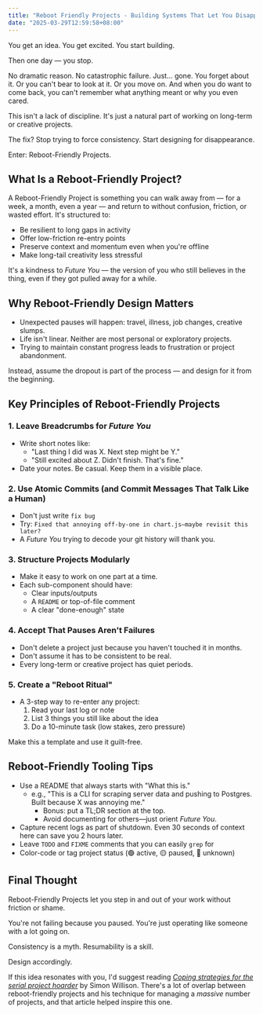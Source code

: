 ```yaml
---
title: "Reboot Friendly Projects - Building Systems That Let You Disappear (and Come Back)"
date: "2025-03-29T12:59:58+08:00"
---
```


You get an idea. You get excited. You start building.

Then one day — you stop.

No dramatic reason. No catastrophic failure. Just... gone. You forget about it. Or you can't bear to look at it. Or you move on. And when you do want to come back, you can't remember what anything meant or why you even cared.

This isn't a lack of discipline. It's just a natural part of working on long-term or creative projects.

The fix? Stop trying to force consistency. Start designing for disappearance.

Enter: Reboot-Friendly Projects.

## What Is a Reboot-Friendly Project?

A Reboot-Friendly Project is something you can walk away from — for a week, a month, even a year — and return to without confusion, friction, or wasted effort. It's structured to:

- Be resilient to long gaps in activity
- Offer low-friction re-entry points
- Preserve context and momentum even when you're offline
- Make long-tail creativity less stressful

It's a kindness to *Future You* — the version of you who still believes in the thing, even if they got pulled away for a while.

## Why Reboot-Friendly Design Matters

- Unexpected pauses will happen: travel, illness, job changes, creative slumps.
- Life isn't linear. Neither are most personal or exploratory projects.
- Trying to maintain constant progress leads to frustration or project abandonment.

Instead, assume the dropout is part of the process — and design for it from the beginning.

## Key Principles of Reboot-Friendly Projects

### 1. Leave Breadcrumbs for *Future You*

- Write short notes like:
  - "Last thing I did was X. Next step might be Y."
  - "Still excited about Z. Didn't finish. That's fine."
- Date your notes. Be casual. Keep them in a visible place.

### 2. Use Atomic Commits (and Commit Messages That Talk Like a Human)

- Don't just write `fix bug`
- Try: `Fixed that annoying off-by-one in chart.js—maybe revisit this later?`
- A *Future You* trying to decode your git history will thank you.

### 3. Structure Projects Modularly

- Make it easy to work on one part at a time.
- Each sub-component should have:
  - Clear inputs/outputs
  - A `README` or top-of-file comment
  - A clear "done-enough" state

### 4. Accept That Pauses Aren't Failures

- Don't delete a project just because you haven't touched it in months.
- Don't assume it has to be consistent to be real.
- Every long-term or creative project has quiet periods.

### 5. Create a "Reboot Ritual"

- A 3-step way to re-enter any project:
  1. Read your last log or note
  2. List 3 things you still like about the idea
  3. Do a 10-minute task (low stakes, zero pressure)

Make this a template and use it guilt-free.

## Reboot-Friendly Tooling Tips

- Use a README that always starts with "What this is."
  - e.g., "This is a CLI for scraping server data and pushing to Postgres. Built because X was annoying me."
    - Bonus: put a TL;DR section at the top.
    - Avoid documenting for others—just orient *Future You*.
- Capture recent logs as part of shutdown. Even 30 seconds of context here can save you 2 hours later.
- Leave `TODO` and `FIXME` comments that you can easily `grep` for
- Color-code or tag project status (🟢 active, 🟡 paused, 🔴 unknown)

## Final Thought

Reboot-Friendly Projects let you step in and out of your work without friction or shame.

You're not failing because you paused. You're just operating like someone with a lot going on.

Consistency is a myth. Resumability is a skill.

Design accordingly.

If this idea resonates with you, I'd suggest reading [*Coping strategies for the serial project hoarder*](https://simonwillison.net/2022/Nov/26/productivity/) by Simon Willison. There's a lot of overlap between reboot-friendly projects and his technique for managing a *massive* number of projects, and that article helped inspire this one.
